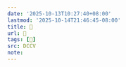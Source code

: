 ```yaml
---
date: '2025-10-13T10:27:40+08:00'
lastmod: '2025-10-14T21:46:45-08:00'
title: 􅇽
url: 􅇽
tags: [𩆓]
src: DCCV
note:
---
```

